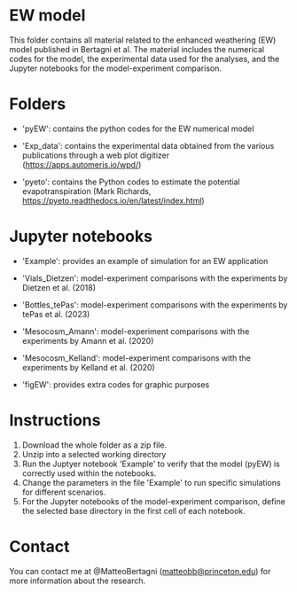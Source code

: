 # EW model
This folder contains all material related to the enhanced weathering (EW) model published in Bertagni et al.
The material includes the numerical codes for the model, the experimental data used for the analyses, and the Jupyter notebooks for the model-experiment comparison.

# Folders

- 'pyEW': contains the python codes for the EW numerical model

- 'Exp_data': contains the experimental data obtained from the various publications through a web plot digitizer (https://apps.automeris.io/wpd/)

- 'pyeto': contains the Python codes to estimate the potential evapotranspiration (Mark Richards, https://pyeto.readthedocs.io/en/latest/index.html)

# Jupyter notebooks

- 'Example': provides an example of simulation for an EW application 

- 'Vials_Dietzen': model-experiment comparisons with the experiments by Dietzen et al. (2018)

- 'Bottles_tePas': model-experiment comparisons with the experiments by tePas et al. (2023)

- 'Mesocosm_Amann': model-experiment comparisons with the experiments by Amann et al. (2020)

- 'Mesocosm_Kelland': model-experiment comparisons with the experiments by Kelland et al. (2020)

- 'figEW': provides extra codes for graphic purposes

# Instructions
1. Download the whole folder as a zip file.
2. Unzip into a selected working directory
3. Run the Juptyer notebook 'Example' to verify that the model (pyEW) is correctly used within the notebooks.
4. Change the parameters in the file 'Example' to run specific simulations for different scenarios.
5. For the Jupyter notebooks of the model-experiment comparison, define the selected base directory in the first cell of each notebook.

# Contact
You can contact me at @MatteoBertagni (matteobb@princeton.edu) for more information about the research.
